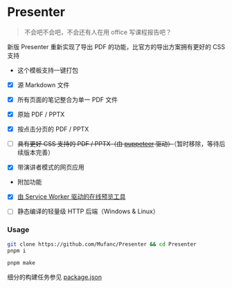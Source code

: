 # Presenter

> 不会吧不会吧，不会还有人在用 office 写课程报告吧？

新版 Presenter 重新实现了导出 PDF 的功能，比官方的导出方案拥有更好的 CSS 支持

* 这个模板支持一键打包

- [x] 源 Markdown 文件

- [x] 所有页面的笔记整合为单一 PDF 文件

- [x] 原始 PDF / PPTX

- [x] 按点击分页的 PDF / PPTX

- [ ] ~~具有更好 CSS 支持的 PDF / PPTX（由 [puppeteer](https://github.com/puppeteer/puppeteer) 驱动）~~（暂时移除，等待后续版本完善）

- [x] 带演讲者模式的网页应用

* 附加功能

- [x] [由 Service Worker 驱动的在线预览工具](https://pre.mufanc.xyz/)

- [ ] 静态编译的轻量级 HTTP 后端（Windows & Linux）

### Usage

```sh
git clone https://github.com/Mufanc/Presenter && cd Presenter
pnpm i

pnpm make
```

细分的构建任务参见 [package.json](./package.json)

